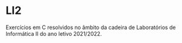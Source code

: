 # LI2
Exercícios em C resolvidos no âmbito da cadeira de Laboratórios de Informática II do ano letivo 2021/2022.
